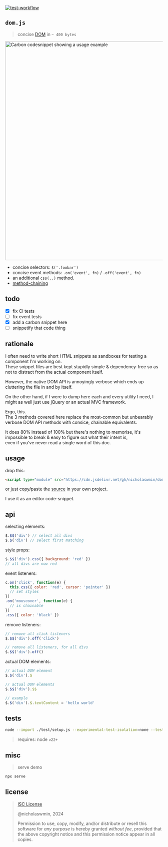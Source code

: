 
[![test-workflow][test-badge]][test-workflow]

## `dom.js`

> concise [DOM][dom-api] in `~ 400 bytes`

<a href="https://nicholaswmin.github.io/dom">
<img width="700px" alt="Carbon codesnippet showing a usage example" src="https://github.com/user-attachments/assets/2e5fac8c-70f4-43e1-b1f4-e9203e32b307"></img></a>


- concise selectors: `$('.foobar')`
- concise event methods: `.on('event', fn)` / `.off('event', fn)`
- an additional `css(..)` method.
- [method-chaining][fluent-api]

## todo

- [x] fix CI tests
- [ ] fix event tests
- [x] add a carbon snippet here
- [ ] snippetify that code thing

## rationale

I often need to write short HTML snippets as sandboxes for testing 
a component I'm working on.   
These snippet files are best kept stupidly simple & dependency-free so as not 
to distract from the actual component itself.

However, the native DOM API is annoyingly verbose which ends up cluttering 
the file in and by itself.

On the other hand, if I were to dump here each and every utility I need, 
I might as well just use jQuery or an actual MVC framework. 

Ergo, this.   
The 3 methods covered here replace the most-common but unbearably verbose 
DOM API methods with consice, chainable equivalents.   

It does 80% instead of 100% but there's nothing to memorise, 
it's impossible to break & easy to figure out what their intent is,  
even if you've never read a single word of this doc.

## usage

drop this:

```html
<script type="module" src="https://cdn.jsdelivr.net/gh/nicholaswmin/dom@main/dom.js"></script>
```

or just copy/paste the [source](./dom.js) in your own project. 

I use it as an editor code-snippet.

## api

selecting elements:

```js
$.$$('div') // select all divs
$.$('div') // select first matching
```

style props:

```js
$.$$('div').css({ background: 'red' })  
// all divs are now red
```

event listeners:

```js
c.on('click', function(e) {
  this.css({ color: 'red', cursor: 'pointer' })
  // set styles
})
.on('mouseover', function(e) {
  // is chainable
})
.css({ color: 'black' })
```

remove listeners:

```js
// remove all click listeners
$.$$('div').off('click')

// remove all listeners, for all divs
$.$$('div').off()
```

actual DOM elements:

```js
// actual DOM element
$.$('div').$ 

// actual DOM elements
$.$$('div').$$ 

// example
$.$('div').$.textContent = 'hello world'
```


## tests

```bash
node --import ./test/setup.js --experimental-test-isolation=none --test
```

> requires: node `v22+`

## misc

> serve demo

```bash
npx serve
```

## license

> [ISC License][isc]
>
> @nicholaswmin, 2024
>
> Permission to use, copy, modify, and/or distribute or resell this software 
> for *any purpose* is hereby granted *without fee*, provided that the above 
> copyright notice and this permission notice appear in all copies.

[test-badge]: https://github.com/nicholaswmin/dom/actions/workflows/test.yml/badge.svg
[test-workflow]: https://github.com/nicholaswmin/dom/actions/workflows/test.yml
[website]: https://nicholaswmin.github.io/dom
[nicholaswmin]: https://githhub.com/nicholaswmin
[fluent-api]: https://en.wikipedia.org/wiki/Method_chaining
[dom-api]: https://developer.mozilla.org/en-US/docs/Web/API/Document_Object_Model/Introduction
[isc]: https://spdx.org/licenses/ISC.html
